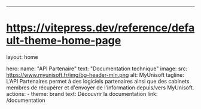 ---
# https://vitepress.dev/reference/default-theme-home-page
layout: home

hero:
  name: "API Partenaire"
  text: "Documentation technique"
  image:
    src: https://www.myunisoft.fr/img/bg-header-min.png
    alt: MyUnisoft
  tagline: L’API Partenaires permet à des logiciels partenaires ainsi que des cabinets membres de récupérer et d'envoyer de l'information depuis/vers MyUnisoft.
  actions:
    - theme: brand
      text: Découvrir la documentation
      link: /documentation

